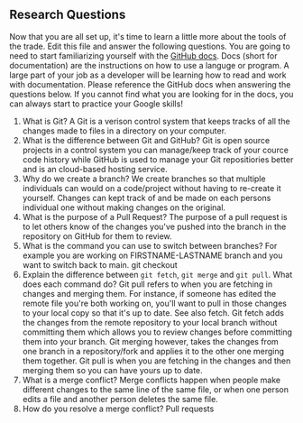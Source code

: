 ## Research Questions 

Now that you are all set up, it's time to learn a little more about the tools of the trade. Edit this file and answer the following questions. You are going to need to start familiarizing yourself with the [GitHub docs](https://docs.github.com/en). Docs (short for documentation) are the instructions on how to use a languge or program. A large part of your job as a developer will be learning how to read and work with documentation. Please reference the GitHub docs when answering the questions below. If you cannot find what you are looking for in the docs, you can always start to practice your Google skills!

1. What is Git?
A Git is a verison control system that keeps tracks of all the changes made to files in a directory on your computer.
2. What is the difference between Git and GitHub?
Git is open source projects in a control system you can manage/keep track of your cource code history while GitHub is used to manage your Git repositiories better and is an cloud-based hosting service.
3. Why do we create a branch? 
We create branches so that multiple individuals can would on a code/project without having to re-create it yourself. Changes can kept track of and be made on each persons individual one without making changes on the original. 
4. What is the purpose of a Pull Request?
The purpose of a pull request is to let others know of the changes you've pushed into the branch in the repository on GitHub for them to review.
5. What is the command you can use to switch between branches? For example you are working on FIRSTNAME-LASTNAME branch and you want to switch back to main.
git checkout
6. Explain the difference between `git fetch`, `git merge` and `git pull`. What does each command do?
Git pull refers to when you are fetching in changes and merging them. For instance, if someone has edited the remote file you're both working on, you'll want to pull in those changes to your local copy so that it's up to date. See also fetch.
Git fetch adds the changes from the remote repository to your local branch without committing them which allows you to review changes before committing them into your branch. Git merging however, takes the changes from one branch in a repository/fork and applies it to the other one merging them together.
Git pull is when you are fetching in the changes and then merging them so you can have yours up to date.
7. What is a merge conflict?
Merge conflicts happen when people make different changes to the same line of the same file, or when one person edits a file and another person deletes the same file.
8. How do you resolve a merge conflict?
Pull requests
